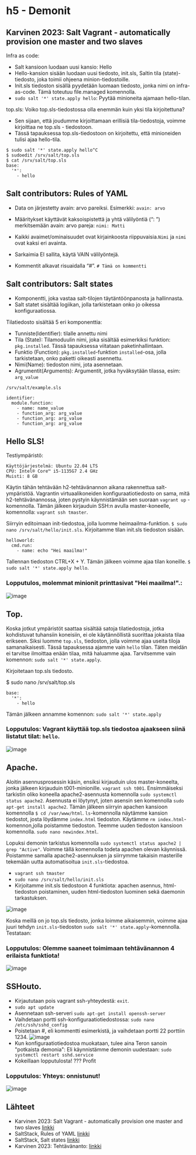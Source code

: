 # h5 - Demonit

## Karvinen 2023: Salt Vagrant - automatically provision one master and two slaves
Infra as code:
- Salt kansioon luodaan uusi kansio: Hello
- Hello-kansion sisään luodaan uusi tiedosto, init.sls, Saltin tila (state)- tiedosto, joka toimii ohjeena minion-tiedostoille.
- Init.sls tiedoston sisällä pyydetään luomaan tiedosto, jonka nimi on infra-as-code. Tämä toteutuu file.managed komennolla.
- `sudo salt '*' state.apply hello`: Pyytää minioneita ajamaan hello-tilan.

top.sls: Voiko top.sls-tiedostossa olla enemmän kuin yksi tila kirjoitettuna?
- Sen sijaan, että joudumme kirjoittamaan erillisiä tila-tiedostoja, voimme kirjoittaa ne top.sls - tiedostoon.
- Tässä tapauksessa top.sls-tiedostoon on kirjoitettu, että minioneiden tulisi ajaa hello-tila.
```
$ sudo salt '*' state.apply hello^C
$ sudoedit /srv/salt/top.sls
$ cat /srv/salt/top.sls
base:
  '*':
    - hello
```
## Salt contributors: Rules of YAML

- Data on järjestetty avain: arvo pareiksi.
Esimerkki: `avain: arvo`

- Määritykset käyttävät kaksoispistettä ja yhtä välilyöntiä (“: ”) merkitsemään avain: arvo pareja: `nimi: Matti`

- Kaikki avaimet/ominaisuudet ovat kirjainkoosta riippuvaisia.`Nimi` ja `nimi` ovat kaksi eri avainta.

- Sarkaimia EI sallita, käytä VAIN välilyöntejä.

- Kommentit alkavat risuaidalla “#”.
`# Tämä on kommentti`

## Salt contributors: Salt states
- Komponentti, joka vastaa salt-tilojen täytäntöönpanosta ja hallinnasta.
- Salt statet sisältää logiikan, jolla tarkistetaan onko jo oikessa konfiguraatiossa.

Tilatiedosto sisältää 5 eri komponenttia:
- Tunniste(Identifier): tilalle annettu nimi
- Tila (State): Tilamoduulin nimi, joka sisältää esimerkiksi funktion: `pkg.installed`. Tässä tapauksessa viitataan paketinhallintaan.
- Funktio (Function): `pkg.installed`-funktion `installed`-osa, jolla tarkistetaan, onko paketti oikeasti asennettu.
- Nimi(Name): tiedoston nimi, jota asennetaan.
- Agrumentit(Arguments): Argumentit, jotka hyväksytään tilassa, esim: `arg_value`
```
/srv/salt/example.sls

identifier:
  module.function:
    - name: name_value
    - function_arg: arg_value
    - function_arg: arg_value
    - function_arg: arg_value
```


## Hello SLS!
Testiympäristö:
```
Käyttöjärjestelmä: Ubuntu 22.04 LTS
CPU: Intel® Core™ i5-1135G7 2.4 GHz
Muisti: 8 GB
```

Käytin tähän tehtävään h2-tehtävänannon aikana rakennettua salt-ympäristöä. Vagrantin virtuaalikoneiden konfiguraatiotiedosto on sama, mitä h2-tehtävänannossa, joten pystyin käynnistämään sen suoraan `vagrant up` - komennolla. Tämän jälkeen kirjauduin SSH:n avulla master-koneelle, komennolla: `vagrant ssh tmaster`.

Siirryin editoimaan init-tiedostoa, jolla luomme heimaailma-funktion. `$ sudo nano /srv/salt/hello/init.sls`. Kirjoitamme tilan init.sls tiedoston sisään.

```
helloworld:
  cmd.run:
    - name: echo "Hei maailma!"
```

Tallennan tiedoston CTRL+X + Y. Tämän jälkeen voimme ajaa tilan koneille. `$ sudo salt '*' state.apply hello`. 

### Lopputulos, molemmat minionit printtasivat "Hei maailma!".:
![image](https://github.com/WindoCode/PalvelintenHallinta/assets/110290723/225eb751-ea32-43f7-afa6-444383738438)

## Top.

Koska jotkut ympäristöt saattaa sisältää satoja tilatiedostoja, jotka kohdistuvat tuhansiin koneisiin, ei ole käytännöllistä suorittaa jokaista tilaa erikseen. Siksi luomme `top.sls`, tiedoston, jolla voimme ajaa useita tiloja samanaikaisesti. Tässä tapauksessa ajamme vain `hello` tilan. Täten meidän ei tarvitse ilmoittaa enään tilaa, mitä haluamme ajaa. Tarvitsemme vain komennon: `sudo salt '*' state.apply`.

Kirjoitetaan top.sls tiedosto.

$ sudo nano /srv/salt/top.sls
```
base:
  '*':
    - hello
```

Tämän jälkeen annamme komennon: `sudo salt '*' state.apply`

### Lopputulos: Vagrant käyttää top.sls tiedostoa ajaakseen siinä listatut tilat: `hello`.
![image](https://github.com/WindoCode/PalvelintenHallinta/assets/110290723/5b5eef8f-7a1c-4faf-804c-400b81502d43)


## Apache.

Aloitin asennusprosessin käsin, ensiksi kirjauduin ulos master-koneelta, jonka jälkeen kirjauduin t001-minionille. `vagrant ssh t001`. Ensimmäiseksi tarkistin oliko koneella apache2-asennusta komennolla `sudo systemctl status apache2`. Asennusta ei löytynyt, joten asensin sen komennolla `sudo apt-get install apache2`. Tämän jälkeen siirryin apachen kansioon komennolla `$ cd /var/www/html`. `ls`-komennolla näytämme kansion tiedostot, josta löydämme `index.html` tiedoston. Käytämme `rm index.html`-komennon,jolla poistamme tiedoston. Teemme uuden tiedoston kansioon komennolla. `sudo nano newindex.html`.

Lopuksi demonin tarkistus komennolla `sudo systemctl status apache2 | grep "Active"`. Voimme tällä komennolla todeta apachen olevan käynnissä. Poistamme samalla apache2-asennuksen ja siirrymme takaisin masterille tekemään uutta automatisoitua `init.sls`-tiedostoa.

- `vagrant ssh tmaster`
- `sudo nano /srv/salt/hello/init.sls`
- Kirjoitamme init.sls tiedostoon 4 funktiota: apachen asennus, html-tiedoston poistaminen, uuden html-tiedoston luominen sekä daemonin tarkastuksen.

![image](https://github.com/WindoCode/PalvelintenHallinta/assets/110290723/eb86687b-a4d7-463c-bb57-51c3fe365ce1)

Koska meillä on jo top.sls tiedosto, jonka loimme aikaisemmin, voimme ajaa juuri tehdyn `init.sls`-tiedoston `sudo salt '*' state.apply`-komennolla. Testataan:

### Lopputulos: Olemme saaneet toimimaan tehtävänannon 4 erilaista funktiota!
![image](https://github.com/WindoCode/PalvelintenHallinta/assets/110290723/f7f59d66-8892-4cf9-bc8a-f99760934825)

## SSHouto.

- Kirjaututaan pois vagrant ssh-yhteydestä: `exit`.
- `sudo apt update`
- Asennetaan ssh-serveri `sudo apt-get install openssh-server`
- Vaihdetaan portti ssh-konfiguraatiotiedostossa: `sudo nano /etc/ssh/sshd_config`
- Poistetaan #, eli kommentti esimerkistä, ja vaihdetaan portti 22 porttiin 1234.
![image](https://github.com/WindoCode/PalvelintenHallinta/assets/110290723/40f35814-e31a-4c20-96b8-9be435939e45)
- Kun konfiguraatiotiedostoa muokataan, tulee aina Teron sanoin "potkaista demonia": Eli käynnistämme demonin uudestaan: `sudo systemctl restart sshd.service`
- Kokeillaan lopputulosta! ??? Profit

### Lopputulos: Yhteys: onnistunut!
![image](https://github.com/WindoCode/PalvelintenHallinta/assets/110290723/4ee3d8dc-2c7f-483e-80e1-4cdffa314cad)

## Lähteet
- Karvinen 2023: Salt Vagrant - automatically provision one master and two slaves [linkki](https://terokarvinen.com/2023/salt-vagrant/)
- SaltStack, Rules of YAML [linkki](https://docs.saltproject.io/salt/user-guide/en/latest/topics/overview.html#rules-of-yaml)
- SaltStack, Salt states [linkki](https://docs.saltproject.io/salt/user-guide/en/latest/topics/states.html#state-modules)
- Karvinen 2023: Tehtävänanto: [linkki](https://terokarvinen.com/2023/configuration-management-2023-autumn/)



  
